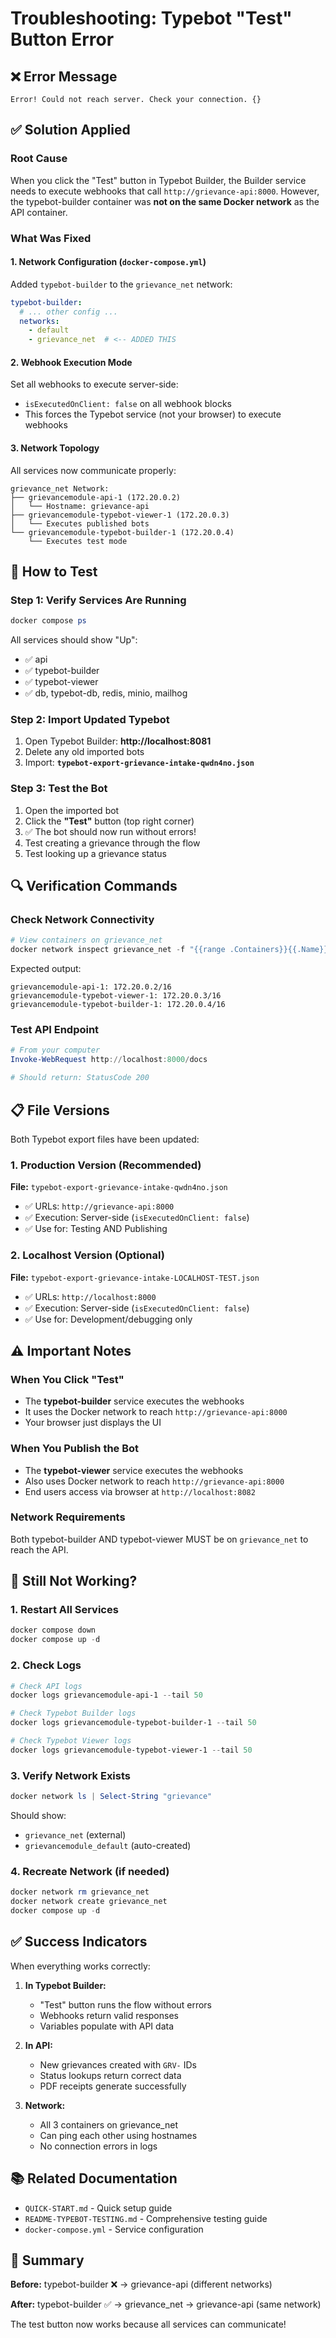 # Troubleshooting: Typebot "Test" Button Error

## ❌ Error Message
```
Error! Could not reach server. Check your connection. {}
```

## ✅ Solution Applied

### Root Cause
When you click the "Test" button in Typebot Builder, the Builder service needs to execute webhooks that call `http://grievance-api:8000`. However, the typebot-builder container was **not on the same Docker network** as the API container.

### What Was Fixed

#### 1. Network Configuration (`docker-compose.yml`)
Added `typebot-builder` to the `grievance_net` network:

```yaml
typebot-builder:
  # ... other config ...
  networks:
    - default
    - grievance_net  # <-- ADDED THIS
```

#### 2. Webhook Execution Mode
Set all webhooks to execute server-side:
- `isExecutedOnClient: false` on all webhook blocks
- This forces the Typebot service (not your browser) to execute webhooks

#### 3. Network Topology
All services now communicate properly:

```
grievance_net Network:
├── grievancemodule-api-1 (172.20.0.2)
│   └── Hostname: grievance-api
├── grievancemodule-typebot-viewer-1 (172.20.0.3)
│   └── Executes published bots
└── grievancemodule-typebot-builder-1 (172.20.0.4)
    └── Executes test mode
```

## 🎯 How to Test

### Step 1: Verify Services Are Running
```powershell
docker compose ps
```

All services should show "Up":
- ✅ api
- ✅ typebot-builder  
- ✅ typebot-viewer
- ✅ db, typebot-db, redis, minio, mailhog

### Step 2: Import Updated Typebot
1. Open Typebot Builder: **http://localhost:8081**
2. Delete any old imported bots
3. Import: **`typebot-export-grievance-intake-qwdn4no.json`**

### Step 3: Test the Bot
1. Open the imported bot
2. Click the **"Test"** button (top right corner)
3. ✅ The bot should now run without errors!
4. Test creating a grievance through the flow
5. Test looking up a grievance status

## 🔍 Verification Commands

### Check Network Connectivity
```powershell
# View containers on grievance_net
docker network inspect grievance_net -f "{{range .Containers}}{{.Name}}: {{.IPv4Address}}`n{{end}}"
```

Expected output:
```
grievancemodule-api-1: 172.20.0.2/16
grievancemodule-typebot-viewer-1: 172.20.0.3/16
grievancemodule-typebot-builder-1: 172.20.0.4/16
```

### Test API Endpoint
```powershell
# From your computer
Invoke-WebRequest http://localhost:8000/docs

# Should return: StatusCode 200
```

## 📋 File Versions

Both Typebot export files have been updated:

### 1. Production Version (Recommended)
**File:** `typebot-export-grievance-intake-qwdn4no.json`
- ✅ URLs: `http://grievance-api:8000`
- ✅ Execution: Server-side (`isExecutedOnClient: false`)
- ✅ Use for: Testing AND Publishing

### 2. Localhost Version (Optional)
**File:** `typebot-export-grievance-intake-LOCALHOST-TEST.json`  
- ✅ URLs: `http://localhost:8000`
- ✅ Execution: Server-side (`isExecutedOnClient: false`)
- ✅ Use for: Development/debugging only

## ⚠️ Important Notes

### When You Click "Test"
- The **typebot-builder** service executes the webhooks
- It uses the Docker network to reach `http://grievance-api:8000`
- Your browser just displays the UI

### When You Publish the Bot
- The **typebot-viewer** service executes the webhooks
- Also uses Docker network to reach `http://grievance-api:8000`
- End users access via browser at `http://localhost:8082`

### Network Requirements
Both typebot-builder AND typebot-viewer MUST be on `grievance_net` to reach the API.

## 🐛 Still Not Working?

### 1. Restart All Services
```powershell
docker compose down
docker compose up -d
```

### 2. Check Logs
```powershell
# Check API logs
docker logs grievancemodule-api-1 --tail 50

# Check Typebot Builder logs
docker logs grievancemodule-typebot-builder-1 --tail 50

# Check Typebot Viewer logs  
docker logs grievancemodule-typebot-viewer-1 --tail 50
```

### 3. Verify Network Exists
```powershell
docker network ls | Select-String "grievance"
```

Should show:
- `grievance_net` (external)
- `grievancemodule_default` (auto-created)

### 4. Recreate Network (if needed)
```powershell
docker network rm grievance_net
docker network create grievance_net
docker compose up -d
```

## ✅ Success Indicators

When everything works correctly:

1. **In Typebot Builder:**
   - "Test" button runs the flow without errors
   - Webhooks return valid responses
   - Variables populate with API data

2. **In API:**
   - New grievances created with `GRV-` IDs
   - Status lookups return correct data
   - PDF receipts generate successfully

3. **Network:**
   - All 3 containers on grievance_net
   - Can ping each other using hostnames
   - No connection errors in logs

## 📚 Related Documentation

- `QUICK-START.md` - Quick setup guide
- `README-TYPEBOT-TESTING.md` - Comprehensive testing guide
- `docker-compose.yml` - Service configuration

## 🎉 Summary

**Before:** typebot-builder ❌ → grievance-api (different networks)

**After:** typebot-builder ✅ → grievance_net → grievance-api (same network)

The test button now works because all services can communicate!
